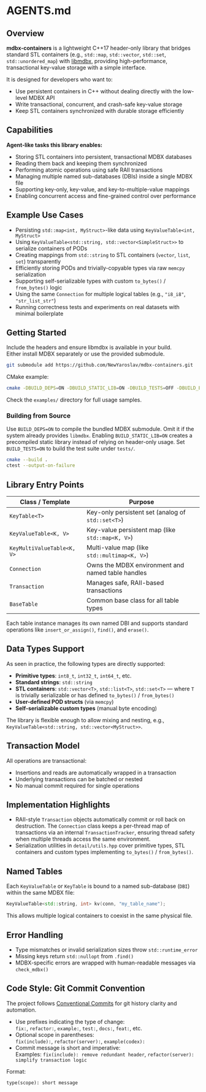 # AGENTS.md

## Overview

**mdbx-containers** is a lightweight C++17 header-only library that bridges standard STL containers (e.g., `std::map`, `std::vector`, `std::set`, `std::unordered_map`) with [libmdbx](https://github.com/erthink/libmdbx), providing high-performance, transactional key-value storage with a simple interface.

It is designed for developers who want to:

- Use persistent containers in C++ without dealing directly with the low-level MDBX API  
- Write transactional, concurrent, and crash-safe key-value storage  
- Keep STL containers synchronized with durable storage efficiently  

## Capabilities

**Agent-like tasks this library enables:**

- Storing STL containers into persistent, transactional MDBX databases  
- Reading them back and keeping them synchronized  
- Performing atomic operations using safe RAII transactions  
- Managing multiple named sub-databases (DBIs) inside a single MDBX file  
- Supporting key-only, key-value, and key-to-multiple-value mappings  
- Enabling concurrent access and fine-grained control over performance  

## Example Use Cases

- Persisting `std::map<int, MyStruct>`-like data using `KeyValueTable<int, MyStruct>`  
- Using `KeyValueTable<std::string, std::vector<SimpleStruct>>` to serialize containers of PODs  
- Creating mappings from `std::string` to STL containers (`vector`, `list`, `set`) transparently  
- Efficiently storing PODs and trivially-copyable types via raw `memcpy` serialization  
- Supporting self-serializable types with custom `to_bytes()` / `from_bytes()` logic  
- Using the same `Connection` for multiple logical tables (e.g., `"i8_i8"`, `"str_list_str"`)  
- Running correctness tests and experiments on real datasets with minimal boilerplate  

## Getting Started

Include the headers and ensure libmdbx is available in your build.  
Either install MDBX separately or use the provided submodule.

```bash
git submodule add https://github.com/NewYaroslav/mdbx-containers.git
```

CMake example:

```bash
cmake -DBUILD_DEPS=ON -DBUILD_STATIC_LIB=ON -DBUILD_TESTS=OFF -DBUILD_EXAMPLES=ON .
```

Check the `examples/` directory for full usage samples.

### Building from Source

Use `BUILD_DEPS=ON` to compile the bundled MDBX submodule. Omit it if the
system already provides `libmdbx`. Enabling `BUILD_STATIC_LIB=ON` creates a
precompiled static library instead of relying on header-only usage.
Set `BUILD_TESTS=ON` to build the test suite under `tests/`.

```bash
cmake --build .
ctest --output-on-failure
```

## Library Entry Points

| Class / Template                  | Purpose                                                    |
|----------------------------------|------------------------------------------------------------|
| `KeyTable<T>`                    | Key-only persistent set (analog of `std::set<T>`)          |
| `KeyValueTable<K, V>`            | Key-value persistent map (like `std::map<K, V>`)           |
| `KeyMultiValueTable<K, V>`       | Multi-value map (like `std::multimap<K, V>`)               |
| `Connection`                     | Owns the MDBX environment and named table handles          |
| `Transaction`                    | Manages safe, RAII-based transactions                      |
| `BaseTable`                      | Common base class for all table types                      |

Each table instance manages its own named DBI and supports standard operations like `insert_or_assign()`, `find()`, and `erase()`.

## Data Types Support

As seen in practice, the following types are directly supported:

- **Primitive types**: `int8_t`, `int32_t`, `int64_t`, etc.  
- **Standard strings**: `std::string`  
- **STL containers**: `std::vector<T>`, `std::list<T>`, `std::set<T>` — where `T` is trivially serializable or has defined `to_bytes()` / `from_bytes()`  
- **User-defined POD structs** (via `memcpy`)  
- **Self-serializable custom types** (manual byte encoding)  

The library is flexible enough to allow mixing and nesting, e.g., `KeyValueTable<std::string, std::vector<MyStruct>>`.

## Transaction Model

All operations are transactional:

- Insertions and reads are automatically wrapped in a transaction  
- Underlying transactions can be batched or nested  
- No manual commit required for single operations

## Implementation Highlights

- RAII-style `Transaction` objects automatically commit or roll back on
  destruction. The `Connection` class keeps a per-thread map of transactions via
  an internal `TransactionTracker`, ensuring thread safety when multiple threads
  access the same environment.
- Serialization utilities in `detail/utils.hpp` cover primitive types, STL
  containers and custom types implementing `to_bytes()` / `from_bytes()`.

## Named Tables

Each `KeyValueTable` or `KeyTable` is bound to a named sub-database (`DBI`) within the same MDBX file:

```cpp
KeyValueTable<std::string, int> kv(conn, "my_table_name");
```

This allows multiple logical containers to coexist in the same physical file.

## Error Handling

- Type mismatches or invalid serialization sizes throw `std::runtime_error`  
- Missing keys return `std::nullopt` from `.find()`  
- MDBX-specific errors are wrapped with human-readable messages via `check_mdbx()`  

## Code Style: Git Commit Convention

The project follows [Conventional Commits](https://www.conventionalcommits.org/) for git history clarity and automation.

- Use prefixes indicating the type of change:  
  `fix:`, `refactor:`, `example:`, `test:`, `docs:`, `feat:`, etc.
- Optional scope in parentheses:  
  `fix(include):`, `refactor(server):`, `example(codex):`
- Commit message is short and imperative:  
  Examples: `fix(include): remove redundant header`, `refactor(server): simplify transaction logic`

Format:  
```text
type(scope): short message
```